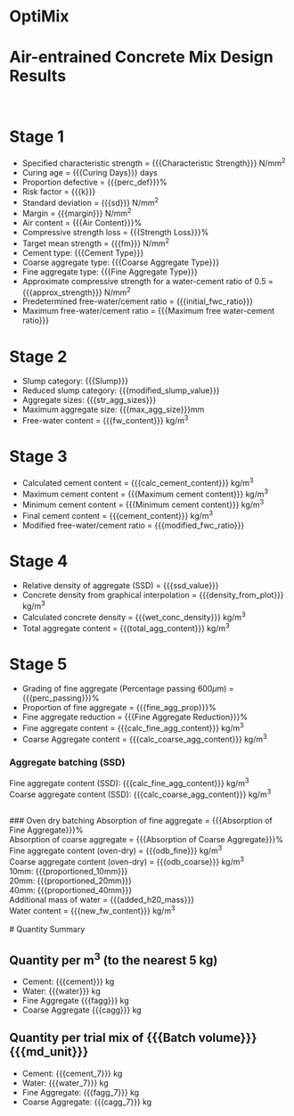 # OptiMix

# Air-entrained Concrete Mix Design Results
<br>

# Stage 1  
-  Specified characteristic strength = {{{Characteristic Strength}}} N/mm<sup>2</sup>
-  Curing age = {{{Curing Days}}} days
-  Proportion defective = {{{perc_def}}}%
-  Risk factor = {{{k}}}
-  Standard deviation = {{{sd}}} N/mm<sup>2</sup>
-  Margin = {{{margin}}} N/mm<sup>2</sup>
-  Air content = {{{Air Content}}}%
-  Compressive strength loss = {{{Strength Loss}}}%
-  Target mean strength = {{{fm}}} N/mm<sup>2</sup>
-  Cement type: {{{Cement Type}}}
-  Coarse aggregate type: {{{Coarse Aggregate Type}}}
-  Fine aggregate type: {{{Fine Aggregate Type}}}
-  Approximate compressive strength for a water-cement ratio of 0.5 = {{{approx_strength}}} N/mm<sup>2</sup>
-  Predetermined free-water/cement ratio = {{{initial_fwc_ratio}}}
-  Maximum free-water/cement ratio = {{{Maximum free water-cement ratio}}}<br>

# Stage 2
-  Slump category: {{{Slump}}}
-  Reduced slump category: {{{modified_slump_value}}}
-  Aggregate sizes: {{{str_agg_sizes}}}
-  Maximum aggregate size: {{{max_agg_size}}}mm
-  Free-water content = {{{fw_content}}} kg/m<sup>3</sup><br>

# Stage 3
-  Calculated cement content = {{{calc_cement_content}}} kg/m<sup>3</sup>
-  Maximum cement content = {{{Maximum cement content}}} kg/m<sup>3</sup>
-  Minimum cement content = {{{Minimum cement content}}} kg/m<sup>3</sup>
-  Final cement content = {{{cement_content}}} kg/m<sup>3</sup>
-  Modified free-water/cement ratio = {{{modified_fwc_ratio}}}<br>

# Stage 4
-  Relative density of aggregate (SSD) = {{{ssd_value}}}
-  Concrete density from graphical interpolation = {{{density_from_plot}}} kg/m<sup>3</sup>
-  Calculated concrete density = {{{wet_conc_density}}} kg/m<sup>3</sup>
-  Total aggregate content = {{{total_agg_content}}} kg/m<sup>3</sup><br>

# Stage 5
-  Grading of fine aggregate (Percentage passing 600$\mu$m) = {{{perc_passing}}}%
-  Proportion of fine aggregate = {{{fine_agg_prop}}}%
-  Fine aggregate reduction = {{{Fine Aggregate Reduction}}}%
-  Fine aggregate content = {{{calc_fine_agg_content}}} kg/m<sup>3</sup>
-  Coarse Aggregate content = {{{calc_coarse_agg_content}}} kg/m<sup>3</sup>

### Aggregate batching (SSD)
Fine aggregate content (SSD): {{{calc_fine_agg_content}}} kg/m<sup>3</sup><br>
Coarse aggregate content (SSD): {{{calc_coarse_agg_content}}} kg/m<sup>3</sup><br>

<br>
### Oven dry batching
Absorption of fine aggregate = {{{Absorption of Fine Aggregate}}}%<br>
Absorption of coarse aggregate = {{{Absorption of Coarse Aggregate}}}%<br>
Fine aggregate content (oven-dry) = {{{odb_fine}}} kg/m<sup>3</sup><br>
Coarse aggregate content (oven-dry) = {{{odb_coarse}}} kg/m<sup>3</sup><br>
	10mm: {{{proportioned_10mm}}}<br>
	20mm: {{{proportioned_20mm}}}<br>
	40mm: {{{proportioned_40mm}}} <br>
Additional mass of water = {{{added_h20_mass}}} <br>
Water content = {{{new_fw_content}}} kg/m<sup>3</sup><br>
<br>
# Quantity Summary

## Quantity per m<sup>3</sup> (to the nearest 5 kg)
- Cement: {{{cement}}} kg
- Water: {{{water}}} kg
- Fine Aggregate {{{fagg}}} kg
- Coarse Aggregate {{{cagg}}} kg

## Quantity per trial mix of {{{Batch volume}}} {{{md_unit}}}
- Cement: {{{cement_7}}} kg
- Water: {{{water_7}}} kg
- Fine Aggregate: {{{fagg_7}}} kg
- Coarse Aggregate: {{{cagg_7}}} kg